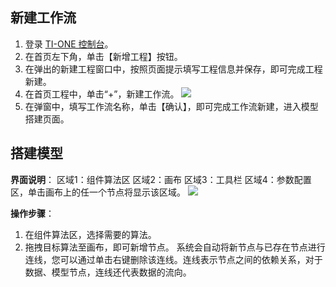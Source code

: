 ## 新建工作流
1. 登录 [TI-ONE 控制台](https://tio.cloud.tencent.com/)。
2. 在首页左下角，单击【新增工程】按钮。
3. 在弹出的新建工程窗口中，按照页面提示填写工程信息并保存，即可完成工程新建。
4. 在首页工程中，单击“+”，新建工作流。
![](https://main.qcloudimg.com/raw/71493cbdead589359133724c61c68f5c.png)
5. 在弹窗中，填写工作流名称，单击【确认】，即可完成工作流新建，进入模型搭建页面。


## 搭建模型
**界面说明**：
区域1：组件算法区
区域2：画布
区域3：工具栏
区域4：参数配置区，单击画布上的任一个节点将显示该区域。
![](https://main.qcloudimg.com/raw/50b38777af23ccf6fcaff8fd754aebec.png)

**操作步骤**：
1. 在组件算法区，选择需要的算法。
2.  拖拽目标算法至画布，即可新增节点。
系统会自动将新节点与已存在节点进行连线，您可以通过单击右键删除该连线。连线表示节点之间的依赖关系，对于数据、模型节点，连线还代表数据的流向。


